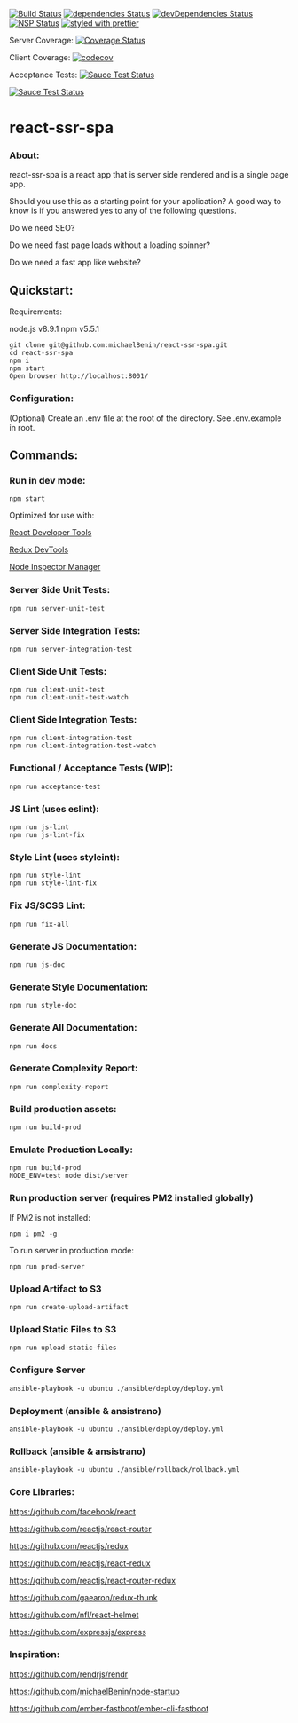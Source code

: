 [![Build Status](https://travis-ci.org/michaelBenin/react-ssr-spa.svg?branch=master)](https://travis-ci.org/michaelBenin/react-ssr-spa) [![dependencies Status](https://david-dm.org/michaelBenin/react-ssr-spa/status.svg)](https://david-dm.org/michaelBenin/react-ssr-spa) [![devDependencies Status](https://david-dm.org/michaelBenin/react-ssr-spa/dev-status.svg)](https://david-dm.org/michaelBenin/react-ssr-spa?type=dev) [![NSP Status](https://nodesecurity.io/orgs/react-ssr-spa/projects/517c11e2-34a4-425f-bf5e-3b074e49ab7f/badge)](https://nodesecurity.io/orgs/react-ssr-spa/projects/517c11e2-34a4-425f-bf5e-3b074e49ab7f)
[![styled with prettier](https://img.shields.io/badge/styled_with-prettier-ff69b4.svg)](https://github.com/prettier/prettier)

Server Coverage: [![Coverage Status](https://coveralls.io/repos/github/michaelBenin/react-ssr-spa/badge.svg?branch=master)](https://coveralls.io/github/michaelBenin/react-ssr-spa?branch=master)

Client Coverage: [![codecov](https://codecov.io/gh/michaelBenin/react-ssr-spa/branch/master/graph/badge.svg)](https://codecov.io/gh/michaelBenin/react-ssr-spa)

Acceptance Tests: [![Sauce Test Status](https://saucelabs.com/buildstatus/YOUR_SAUCE_USERNAME)](https://saucelabs.com/u/YOUR_SAUCE_USERNAME)

[![Sauce Test Status](https://saucelabs.com/browser-matrix/YOUR_SAUCE_USERNAME.svg)](https://saucelabs.com/u/YOUR_SAUCE_USERNAME)


# react-ssr-spa

### About:

react-ssr-spa is a react app that is server side rendered and is a single page app.

Should you use this as a starting point for your application? A good way to know is if you answered yes to any of the following questions.

 Do we need SEO?

 Do we need fast page loads without a loading spinner?

 Do we need a fast app like website?

## Quickstart:

Requirements:

node.js v8.9.1
npm v5.5.1

````
git clone git@github.com:michaelBenin/react-ssr-spa.git
cd react-ssr-spa
npm i
npm start
Open browser http://localhost:8001/
````

### Configuration:

(Optional) Create an .env file at the root of the directory. See .env.example in root.

## Commands:

### Run in dev mode:

    npm start

Optimized for use with:

[React Developer Tools](https://chrome.google.com/webstore/detail/react-developer-tools/fmkadmapgofadopljbjfkapdkoienihi)

[Redux DevTools](https://chrome.google.com/webstore/detail/redux-devtools/lmhkpmbekcpmknklioeibfkpmmfibljd)

[Node Inspector Manager](https://chrome.google.com/webstore/detail/nodejs-inspector-manager/bnmjajghllhhhgiaeipaibfmnjnponhd?hl=en)

### Server Side Unit Tests:

    npm run server-unit-test

### Server Side Integration Tests:

    npm run server-integration-test


### Client Side Unit Tests:

    npm run client-unit-test
    npm run client-unit-test-watch


### Client Side Integration Tests:

    npm run client-integration-test
    npm run client-integration-test-watch


### Functional / Acceptance Tests (WIP):

    npm run acceptance-test


### JS Lint (uses eslint):

    npm run js-lint
    npm run js-lint-fix


### Style Lint (uses styleint):

    npm run style-lint
    npm run style-lint-fix

### Fix JS/SCSS Lint:

    npm run fix-all

### Generate JS Documentation:

    npm run js-doc

### Generate Style Documentation:

    npm run style-doc

### Generate All Documentation:

    npm run docs

### Generate Complexity Report:

    npm run complexity-report    

### Build production assets:

    npm run build-prod

### Emulate Production Locally:

    npm run build-prod
    NODE_ENV=test node dist/server

### Run production server (requires PM2 installed globally)

If PM2 is not installed:

    npm i pm2 -g

To run server in production mode:

    npm run prod-server

### Upload Artifact to S3

    npm run create-upload-artifact

### Upload Static Files to S3

    npm run upload-static-files

### Configure Server 

    ansible-playbook -u ubuntu ./ansible/deploy/deploy.yml

### Deployment (ansible & ansistrano)

    ansible-playbook -u ubuntu ./ansible/deploy/deploy.yml

### Rollback (ansible & ansistrano)

    ansible-playbook -u ubuntu ./ansible/rollback/rollback.yml

### Core Libraries:

https://github.com/facebook/react

https://github.com/reactjs/react-router

https://github.com/reactjs/redux

https://github.com/reactjs/react-redux

https://github.com/reactjs/react-router-redux

https://github.com/gaearon/redux-thunk

https://github.com/nfl/react-helmet

https://github.com/expressjs/express

### Inspiration:

https://github.com/rendrjs/rendr

https://github.com/michaelBenin/node-startup

https://github.com/ember-fastboot/ember-cli-fastboot

